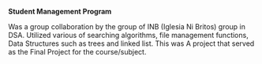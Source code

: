 **Student Management Program**

Was a group collaboration by the group of INB (Iglesia Ni Britos) group in DSA. Utilized various of searching algorithms, file management functions, Data Structures such as trees and linked list.
This was A project that served as the Final Project for the course/subject.
